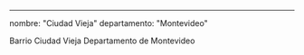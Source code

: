 ---
nombre: "Ciudad Vieja"
departamento: "Montevideo"

Barrio Ciudad Vieja
Departamento de Montevideo
